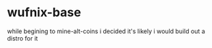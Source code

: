 # wufnix-base
while begining to mine-alt-coins i decided it's likely i would build out a distro for it
